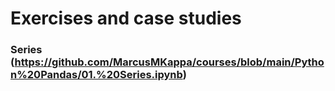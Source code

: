 # Exercises and case studies
### Series (https://github.com/MarcusMKappa/courses/blob/main/Python%20Pandas/01.%20Series.ipynb)
